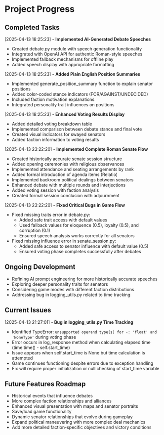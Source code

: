 # Project Progress

## Completed Tasks

[2025-04-13 18:25:23] - **Implemented AI-Generated Debate Speeches**
- Created debate.py module with speech generation functionality
- Integrated with OpenAI API for authentic Roman-style speeches
- Implemented fallback mechanisms for offline play
- Added speech display with appropriate formatting

[2025-04-13 18:25:23] - **Added Plain English Position Summaries**
- Implemented generate_position_summary function to explain senator positions
- Added color-coded stance indicators (FOR/AGAINST/UNDECIDED)
- Included faction motivation explanations
- Integrated personality trait influences on positions

[2025-04-13 18:25:23] - **Enhanced Voting Results Display**
- Added detailed voting breakdown table
- Implemented comparison between debate stance and final vote
- Created visual indicators for swayed senators
- Added faction information to voting results

[2025-04-13 23:22:20] - **Implemented Complete Roman Senate Flow**
- Created historically accurate senate session structure
- Added opening ceremonies with religious observances
- Implemented attendance and seating arrangements by rank
- Added formal introduction of agenda items (Relatio)
- Implemented backroom political dealings between senators
- Enhanced debate with multiple rounds and interjections
- Added voting session with faction analysis
- Created formal session conclusion with adjournment

[2025-04-13 23:22:20] - **Fixed Critical Bugs in Game Flow**
- Fixed missing traits error in debate.py:
  - Added safe trait access with default values
  - Used fallback values for eloquence (0.5), loyalty (0.5), and corruption (0.1)
  - Ensured speech analysis works correctly for all senators
- Fixed missing influence error in senate_session.py:
  - Added safe access to senator influence with default value (0.5)
  - Ensured voting phase completes successfully after debates

## Ongoing Development

- Refining AI prompt engineering for more historically accurate speeches
- Exploring deeper personality traits for senators
- Considering game modes with different faction distributions
- Addressing bug in logging_utils.py related to time tracking

## Current Issues

[2025-04-13 21:27:01] - **Bug in logging_utils.py Time Tracking**
- Identified TypeError: `unsupported operand type(s) for -: 'float' and 'NoneType'` during voting phase
- Error occurs in log_response method when calculating elapsed time (time.time() - self.start_time)
- Issue appears when self.start_time is None but time calculation is attempted
- Game continues functioning despite errors due to exception handling
- Fix will require proper initialization or null checking of start_time variable

## Future Features Roadmap

- Historical events that influence debates
- More complex faction relationships and alliances
- Enhanced visual presentation with maps and senator portraits
- Save/load game functionality
- Dynamic senator relationships that evolve during gameplay
- Expand political maneuvering with more complex deal mechanics
- Add more detailed faction-specific objectives and victory conditions